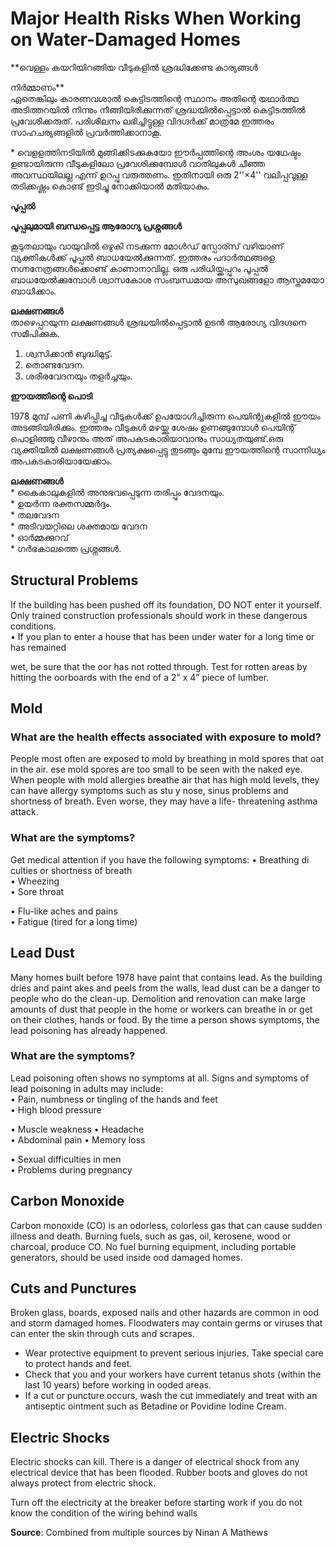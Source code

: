 # Major Health Risks When Working on Water-Damaged Homes

\*\*വെള്ളം കയറിയിറങ്ങിയ വീടുകളിൽ ശ്രദ്ധിക്കേണ്ട കാര്യങ്ങൾ

നിർമ്മാണം\*\*  
ഏതെങ്കിലും കാരണവശാൽ കെട്ടിടത്തിന്റെ സ്ഥാനം അതിന്റെ യഥാർത്ഥ അടിത്തറയിൽ നിന്നും നീങ്ങിയിരിക്കുന്നത് ശ്രദ്ധയിൽപ്പെട്ടാൽ കെട്ടിടത്തിൽ പ്രവേശിക്കരുത്. പരിശീലനം ലഭിച്ചിട്ടുള്ള വിദഗ്ദർക്ക് മാത്രമേ ഇത്തരം സാഹചര്യങ്ങളിൽ പ്രവർത്തിക്കാനാകൂ.

\* വെളളത്തിനടിയിൽ മുങ്ങിക്കിടക്കുകയോ ഈർപ്പത്തിന്റെ അംശം യഥേഷ്ടം ഉണ്ടായിരുന്ന വീടുകളിലോ പ്രവേശിക്കുമ്പോൾ വാതിലുകൾ ചീഞ്ഞ അവസ്ഥയിലല്ല എന്ന് ഉറപ്പു വരുത്തണം. ഇതിനായി ഒരു 2''×4'' വലിപ്പവുള്ള തടിക്കഷ്ണം കൊണ്ട് ഇടിച്ചു നോക്കിയാൽ മതിയാകും.

**പൂപ്പൽ**

**പൂപ്പലുമായി ബന്ധപ്പെട്ട ആരോഗ്യ പ്രശ്നങ്ങൾ**

കൂടുതലായും വായുവിൽ ഒഴുകി നടക്കുന്ന മോൾഡ് സ്പോര്സ് വഴിയാണ് വ്യക്തികൾക്ക് പൂപ്പൽ ബാധയേൽക്കുന്നത്. ഇത്തരം പദാർത്ഥങ്ങളെ നഗ്നനേത്രങ്ങൾക്കൊണ്ട് കാണാനാവില്ല. ഒരു പരിധിയ്ക്കപ്പുറം പൂപ്പൽ ബാധയേൽക്കുമ്പോൾ ശ്വാസകോശ സംബന്ധമായ അസുഖങ്ങളോ ആസ്തമയോ ബാധിക്കാം.

**ലക്ഷണങ്ങൾ**  
താഴെപ്പറയുന്ന ലക്ഷണങ്ങൾ ശ്രദ്ധയിൽപ്പെട്ടാൽ ഉടൻ ആരോഗ്യ വിദഗ്ദനെ സമീപിക്കുക.  
1. ശ്വസിക്കാൻ ബുദ്ധിമുട്ട്.  
2. തൊണ്ടവേദന.  
3. ശരീരവേദനയും തളർച്ചയും.

**ഈയത്തിന്റെ പൊടി**

1978 മുമ്പ് പണി കഴിപ്പിച്ച വീടുകൾക്ക് ഉപയോഗിച്ചിരുന്ന പെയിന്റുകളിൽ ഈയം അടങ്ങിയിരിക്കും. ഇത്തരം വീടുകൾ മഴയ്ക്കു ശേഷം ഉണങ്ങുമ്പോൾ പെയിന്റ് പൊളിഞ്ഞു വീഴാനും അത് അപകടകാരിയാവാനും സാധ്യതയുണ്ട്.ഒരു വ്യക്തിയിൽ ലക്ഷണങ്ങൾ പ്രത്യക്ഷപ്പെട്ടു തുടങ്ങും മുമ്പേ ഈയത്തിന്റെ സാന്നിധ്യം അപകടകാരിയായേക്കാം.

**ലക്ഷണങ്ങൾ**  
\* കൈകാലുകളിൽ അനുഭവപ്പെടുന്ന തരിപ്പും വേദനയും.  
\* ഉയർന്ന രക്തസമ്മർദ്ദം.  
\* തലവേദന  
\* അടിവയറ്റിലെ ശക്തമായ വേദന  
\* ഓർമ്മക്കുറവ്  
\* ഗർഭകാലത്തെ പ്രശ്നങ്ങൾ.

## Structural Problems

If the building has been pushed off its foundation, DO NOT enter it yourself. Only trained construction professionals should work in these dangerous conditions.  
• If you plan to enter a house that has been under water for a long time or has remained

wet, be sure that the oor has not rotted through. Test for rotten areas by hitting the oorboards with the end of a 2” x 4” piece of lumber.

## Mold

### What are the health effects associated with exposure to mold?

People most often are exposed to mold by breathing in mold spores that oat in the air. ese mold spores are too small to be seen with the naked eye. When people with mold allergies breathe air that has high mold levels, they can have allergy symptoms such as stu y nose, sinus problems and shortness of breath. Even worse, they may have a life- threatening asthma attack.

### What are the symptoms?

Get medical attention if you have the following symptoms: • Breathing di culties or shortness of breath  
• Wheezing  
• Sore throat

• Flu-like aches and pains  
• Fatigue \(tired for a long time\)

## Lead Dust

Many homes built before 1978 have paint that contains lead. As the building dries and paint akes and peels from the walls, lead dust can be a danger to people who do the clean-up. Demolition and renovation can make large amounts of dust that people in the home or workers can breathe in or get on their clothes, hands or food. By the time a person shows symptoms, the lead poisoning has already happened.

### What are the symptoms?

Lead poisoning often shows no symptoms at all. Signs and symptoms of lead poisoning in adults may include:  
• Pain, numbness or tingling of the hands and feet  
• High blood pressure

• Muscle weakness • Headache  
• Abdominal pain • Memory loss

• Sexual difficulties in men  
• Problems during pregnancy

## Carbon Monoxide

Carbon monoxide \(CO\) is an odorless, colorless gas that can cause sudden illness and death. Burning fuels, such as gas, oil, kerosene, wood or charcoal, produce CO. No fuel burning equipment, including portable generators, should be used inside ood damaged homes.

## Cuts and Punctures

Broken glass, boards, exposed nails and other hazards are common in ood and storm damaged homes. Floodwaters may contain germs or viruses that can enter the skin through cuts and scrapes.

* Wear protective equipment to prevent serious injuries. Take special care to protect hands and feet.
* Check that you and your workers have current tetanus shots \(within the last 10 years\) before working in ooded areas.
* If a cut or puncture occurs, wash the cut immediately and treat with an antiseptic ointment such as Betadine or Povidine Iodine Cream.

## Electric Shocks

Electric shocks can kill. There is a danger of electrical shock from any electrical device that has been flooded. Rubber boots and gloves do not always protect from electric shock.

Turn off the electricity at the breaker before starting work if you do not know the condition of the wiring behind walls

**Source**: Combined from multiple sources by Ninan A Mathews

